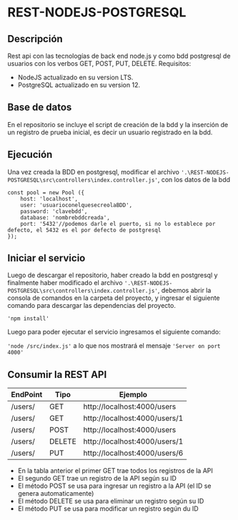 # REST-NODEJS-POSTGRESQL

## Descripción
Rest api con las tecnologías de back end node.js y como bdd postgresql de usuarios con los verbos GET, POST, PUT, DELETE.
Requisitos: 
- NodeJS actualizado en su version LTS.
- PostgreSQL actualizado en su version 12.

## Base de datos
En el repositorio se incluye el script de creación de la bdd y la inserción de un registro de prueba inicial, es decir un usuario registrado en la bdd.

## Ejecución
Una vez creada la BDD en postgresql, modificar el archivo `'.\REST-NODEJS-POSTGRESQL\src\controllers\index.controller.js'`, con los datos de la bdd
```
const pool = new Pool ({
    host: 'localhost', 
    user: 'usuarioconelquesecreolaBDD',
    password: 'clavebdd',
    database: 'nombrebddcreada',
    port: '5432'//podemos darle el puerto, si no lo establece por defecto, el 5432 es el por defecto de postgresql 
});
```
## Iniciar el servicio
Luego de descargar el repositorio, haber creado la bdd en postgresql y finalmente haber modificado el archivo `'.\REST-NODEJS-POSTGRESQL\src\controllers\index.controller.js'`,
debemos abrir la consola de comandos en la carpeta del proyecto, y ingresar el siguiente comando para descargar las dependencias del proyecto.

`'npm install'`

Luego para poder ejecutar el servicio ingresamos el siguiente comando:

`'node /src/index.js'`
a lo que nos mostrará el mensaje `'Server on port 4000'`

## Consumir la REST API

| EndPoint												  |   Tipo      	 | Ejemplo                        |
| ----------------------------------|--------------- |--------------------------------|
|/users/											   		| GET 			 | http://localhost:4000/users		|
|/users/ <id>									          | GET		 | http://localhost:4000/users/1 	|
|/users/								            | POST      		 | http://localhost:4000/users		  |
|/users/ <id>                       		| DELETE 		     | http://localhost:4000/users/1		|
|/users/ <id>               		        | PUT  					 | http://localhost:4000/users/6   |
  
 - En la tabla anterior el primer GET trae todos los registros de la API
 - El segundo GET trae un registro de la API según su ID
 - El método POST se usa para ingresar un registro a la API (el ID se genera automaticamente)
 - El método DELETE se usa para eliminar un registro según su ID
 - El método PUT se usa para modificar un registro según du ID


